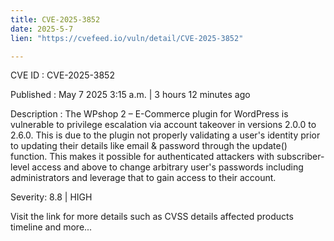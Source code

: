 ```yaml
---
title: CVE-2025-3852
date: 2025-5-7
lien: "https://cvefeed.io/vuln/detail/CVE-2025-3852"

---
```


CVE ID : CVE-2025-3852

Published :  May 7
2025
3:15 a.m. | 3 hours
12 minutes ago

Description : The WPshop 2 – E-Commerce plugin for WordPress is vulnerable to privilege escalation via account takeover in versions 2.0.0 to 2.6.0. This is due to the plugin not properly validating a user's identity prior to updating their details like email & password through the update() function. This makes it possible for authenticated attackers
with subscriber-level access and above
to change arbitrary user's passwords
including administrators
and leverage that to gain access to their account.

Severity: 8.8 | HIGH

Visit the link for more details
such as CVSS details
affected products
timeline
and more...
